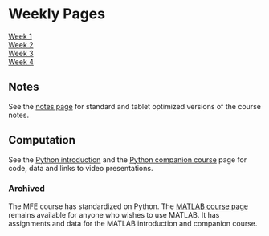 <!--
.. title: Financial Econometrics II
.. slug: hilary-term
.. date: 2020-01-27 17:51:04 UTC
.. tags: teaching, mfe
.. category: teaching 
.. link: 
.. description: Teaching resources for MFE Financial Econometrics II
.. type: text
.. jumbotron_color: #002147
.. jumbotron_light: True
.. jumbotron: MFE Financial Econometrics II
.. jumbotron_text: The most-up-to-date information on MFE Financial Econometrics II
-->

# Weekly Pages
[Week 1](/teaching/mfe/hilary-term-1/)  
[Week 2](/teaching/mfe/hilary-term-2/) <br />
[Week 3](/teaching/mfe/hilary-term-3/) <br />
[Week 4](/teaching/mfe/hilary-term-4/) 

## Notes

See the [notes page](/teaching/mfe/notes/) for standard and tablet optimized versions of the course notes.

## Computation

See the [Python introduction](/teaching/python/course/) and the
[Python companion course](/teaching/python/companion-course/) page for
code, data and links to video presentations.

### Archived 

The MFE course has standardized on Python. The [MATLAB course page](/teaching/matlab/mfe-matlab/) remains
available for anyone who wishes to use MATLAB. It has  assignments and data for the MATLAB introduction
and companion course.
